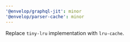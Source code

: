 ```yaml
---
'@envelop/graphql-jit': minor
'@envelop/parser-cache': minor
---
```


Replace `tiny-lru` implementation with `lru-cache`.
